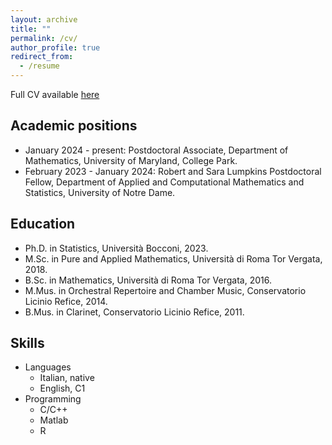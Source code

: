 ```yaml
---
layout: archive
title: ""
permalink: /cv/
author_profile: true
redirect_from:
  - /resume
---
```


Full CV available [here](/files/cv0325.pdf)

Academic positions
------
* January 2024 - present: Postdoctoral Associate, Department of Mathematics, University of Maryland, College Park. 
* February 2023 - January 2024: Robert and Sara Lumpkins Postdoctoral Fellow, Department of Applied and Computational Mathematics and Statistics, University of Notre Dame.

Education
------
* Ph.D. in Statistics, Università Bocconi, 2023.
* M.Sc. in Pure and Applied Mathematics, Università di Roma Tor Vergata, 2018.
* B.Sc. in Mathematics, Università di Roma Tor Vergata, 2016.
* M.Mus. in Orchestral Repertoire and Chamber Music, Conservatorio Licinio Refice, 2014.
* B.Mus. in Clarinet, Conservatorio Licinio Refice, 2011.

Skills
------
* Languages
  * Italian, native
  * English, C1 
* Programming
  * C/C++
  * Matlab
  * R
